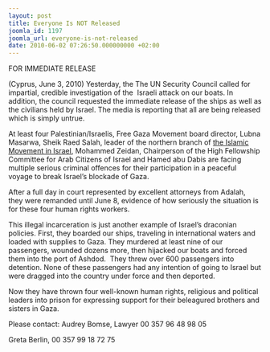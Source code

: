 ```yaml
---
layout: post
title: Everyone Is NOT Released
joomla_id: 1197
joomla_url: everyone-is-not-released
date: 2010-06-02 07:26:50.000000000 +02:00
---
```

<p>FOR IMMEDIATE RELEASE</p>
<p>(Cyprus, June 3, 2010) Yesterday, the The UN Security Council called for impartial, credible investigation of the  Israeli attack on our boats. In addition, the council requested the immediate release of the ships as well as the civilians held by Israel. The media is reporting that all are being released which is simply untrue.</p>
<p>At least four Palestinian/Israelis, Free Gaza Movement board director, Lubna Masarwa, Sheik Raed Salah, leader of the northern branch of <span style="text-decoration: underline;">the <a href="http://en.wikipedia.org/wiki/Islamic_Movement_in_Israel">Islamic Movement in Israel</a></span>, Mohammed Zeidan, Chairperson of the High Fellowship Committee for Arab Citizens of Israel and Hamed abu Dabis are facing multiple serious criminal offences for their participation in a peaceful voyage to break Israel’s blockade of Gaza.</p>
<p>After a full day in court represented by excellent attorneys from Adalah, they were remanded until June 8, evidence of how seriously the situation is for these four human rights workers.</p>
<p>This illegal incarceration is just another example of Israel’s draconian policies. First, they boarded our ships, traveling in international waters and loaded with supplies to Gaza. They murdered at least nine of our passengers, wounded dozens more, then hijacked our boats and forced them into the port of Ashdod.  They threw over 600 passengers into detention. None of these passengers had any intention of going to Israel but were dragged into the country under force and then deported.</p>
<p>Now they have thrown four well-known human rights, religious and political  leaders into prison for expressing support for their beleagured brothers and sisters in Gaza.</p>
<p>Please contact: Audrey Bomse, Lawyer 00 357 96 48 98 05</p>
<p>Greta Berlin, 00 357 99 18 72 75</p>
<h2></h2>
<p align="center"> </p>
